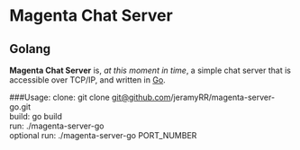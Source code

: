 # Magenta Chat Server
## Golang

**Magenta Chat Server** is, *at this moment in time*, a simple chat server that is accessible over TCP/IP, and written in [Go](http://www.golang.org).

###Usage:
clone: git clone git@github.com/jeramyRR/magenta-server-go.git<br>
build: go build<br>
run: ./magenta-server-go<br>
optional run: ./magenta-server-go PORT_NUMBER
